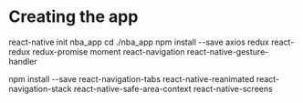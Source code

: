 # Creating the app

react-native init nba_app
cd ./nba_app
npm install --save axios redux react-redux redux-promise moment react-navigation react-native-gesture-handler

npm install --save react-navigation-tabs react-native-reanimated react-navigation-stack react-native-safe-area-context react-native-screens

